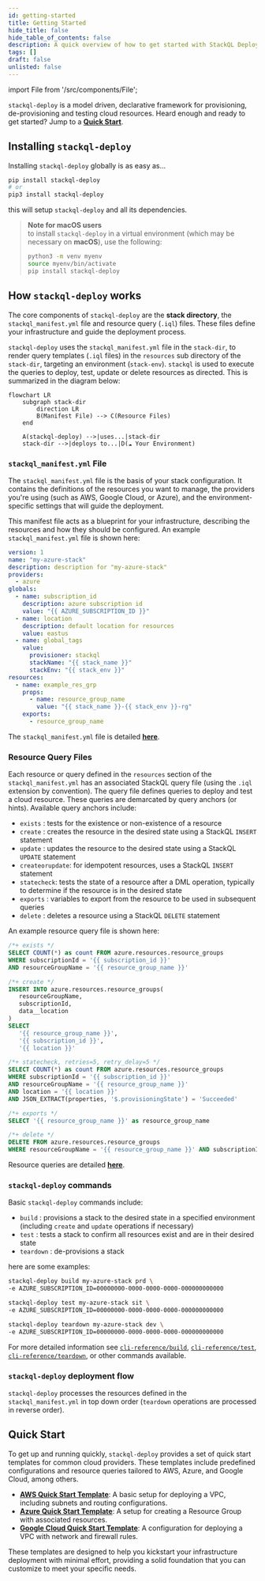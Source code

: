 ```yaml
---
id: getting-started
title: Getting Started
hide_title: false
hide_table_of_contents: false
description: A quick overview of how to get started with StackQL Deploy, including basic concepts and the essential components of a deployment.
tags: []
draft: false
unlisted: false
---
```


import File from '/src/components/File';

`stackql-deploy` is a model driven, declarative framework for provisioning, de-provisioning and testing cloud resources.  Heard enough and ready to get started? Jump to a [__Quick Start__](#quick-start).  

## Installing `stackql-deploy`

Installing `stackql-deploy` globally is as easy as...

```bash
pip install stackql-deploy
# or
pip3 install stackql-deploy
```
this will setup `stackql-deploy` and all its dependencies.

> __Note for macOS users__  
> to install `stackql-deploy` in a virtual environment (which may be necessary on __macOS__), use the following:
> ```bash
> python3 -m venv myenv
> source myenv/bin/activate
> pip install stackql-deploy
> ```

## How `stackql-deploy` works

The core components of `stackql-deploy` are the __stack directory__, the `stackql_manifest.yml` file and resource query (`.iql`) files. These files define your infrastructure and guide the deployment process.  

`stackql-deploy` uses the `stackql_manifest.yml` file in the `stack-dir`, to render query templates (`.iql` files) in the `resources` sub directory of the `stack-dir`, targeting an environment (`stack-env`).  `stackql` is used to execute the queries to deploy, test, update or delete resources as directed.  This is summarized in the diagram below:

```mermaid
flowchart LR
    subgraph stack-dir
        direction LR
        B(Manifest File) --> C(Resource Files)
    end

    A(stackql-deploy) -->|uses...|stack-dir
    stack-dir -->|deploys to...|D(☁️ Your Environment)
```

### `stackql_manifest.yml` File

The `stackql_manifest.yml` file is the basis of your stack configuration. It contains the definitions of the resources you want to manage, the providers you're using (such as AWS, Google Cloud, or Azure), and the environment-specific settings that will guide the deployment.  

This manifest file acts as a blueprint for your infrastructure, describing the resources and how they should be configured.  An example `stackql_manifest.yml` file is shown here:

<File name='stackql_manifest.yml'>

```yaml
version: 1
name: "my-azure-stack"
description: description for "my-azure-stack"
providers:
  - azure
globals:
  - name: subscription_id
    description: azure subscription id
    value: "{{ AZURE_SUBSCRIPTION_ID }}"
  - name: location
    description: default location for resources
    value: eastus
  - name: global_tags
    value:
      provisioner: stackql
      stackName: "{{ stack_name }}"
      stackEnv: "{{ stack_env }}"
resources:
  - name: example_res_grp
    props:
      - name: resource_group_name
        value: "{{ stack_name }}-{{ stack_env }}-rg"
    exports:
      - resource_group_name  
```

</File>

The `stackql_manifest.yml` file is detailed [__here__](/docs/manifest-file).

### Resource Query Files

Each resource or query defined in the `resources` section of the `stackql_manifest.yml` has an associated StackQL query file (using the `.iql` extension by convention).  The query file defines queries to deploy and test a cloud resource.  These queries are demarcated by query anchors (or hints).  Available query anchors include:

- `exists` : tests for the existence or non-existence of a resource
- `create` : creates the resource in the desired state using a StackQL `INSERT` statement
- `update` : updates the resource to the desired state using a StackQL `UPDATE` statement
- `createorupdate`: for idempotent resources, uses a StackQL `INSERT` statement
- `statecheck`: tests the state of a resource after a DML operation, typically to determine if the resource is in the desired state
- `exports` :  variables to export from the resource to be used in subsequent queries
- `delete` : deletes a resource using a StackQL `DELETE` statement

An example resource query file is shown here:

<File name='example_res_grp.iql'>

```sql
/*+ exists */
SELECT COUNT(*) as count FROM azure.resources.resource_groups
WHERE subscriptionId = '{{ subscription_id }}'
AND resourceGroupName = '{{ resource_group_name }}'

/*+ create */
INSERT INTO azure.resources.resource_groups(
   resourceGroupName,
   subscriptionId,
   data__location
)
SELECT
   '{{ resource_group_name }}',
   '{{ subscription_id }}',
   '{{ location }}'

/*+ statecheck, retries=5, retry_delay=5 */
SELECT COUNT(*) as count FROM azure.resources.resource_groups
WHERE subscriptionId = '{{ subscription_id }}'
AND resourceGroupName = '{{ resource_group_name }}'
AND location = '{{ location }}'
AND JSON_EXTRACT(properties, '$.provisioningState') = 'Succeeded'

/*+ exports */
SELECT '{{ resource_group_name }}' as resource_group_name

/*+ delete */
DELETE FROM azure.resources.resource_groups
WHERE resourceGroupName = '{{ resource_group_name }}' AND subscriptionId = '{{ subscription_id }}'
```

</File>

Resource queries are detailed [__here__](/docs/resource-query-files).

### `stackql-deploy` commands

Basic `stackql-deploy` commands include:

- `build` : provisions a stack to the desired state in a specified environment (including `create` and `update` operations if necessary)
- `test` : tests a stack to confirm all resources exist and are in their desired state
- `teardown` : de-provisions a stack

here are some examples:

```bash title="deploy my-azure-stack to the prd environment"
stackql-deploy build my-azure-stack prd \
-e AZURE_SUBSCRIPTION_ID=00000000-0000-0000-0000-000000000000
```

```bash title="test my-azure-stack in the sit environment"
stackql-deploy test my-azure-stack sit \
-e AZURE_SUBSCRIPTION_ID=00000000-0000-0000-0000-000000000000
```

```bash title="teardown my-azure-stack in the dev environment"
stackql-deploy teardown my-azure-stack dev \
-e AZURE_SUBSCRIPTION_ID=00000000-0000-0000-0000-000000000000
```

For more detailed information see [`cli-reference/build`](/docs/cli-reference/build), [`cli-reference/test`](/docs/cli-reference/test), [`cli-reference/teardown`](/docs/cli-reference/teardown), or other commands available.


### `stackql-deploy` deployment flow

`stackql-deploy` processes the resources defined in the `stackql_manifest.yml` in top down order (`teardown` operations are processed in reverse order).



## Quick Start

To get up and running quickly, `stackql-deploy` provides a set of quick start templates for common cloud providers. These templates include predefined configurations and resource queries tailored to AWS, Azure, and Google Cloud, among others.

- [**AWS Quick Start Template**](/docs/template-library/aws/vpc-and-ec2-instance): A basic setup for deploying a VPC, including subnets and routing configurations.
- [**Azure Quick Start Template**](/docs/template-library/azure/simple-vnet-and-vm): A setup for creating a Resource Group with associated resources.
- [**Google Cloud Quick Start Template**](/docs/template-library/google/k8s-the-hard-way): A configuration for deploying a VPC with network and firewall rules.

These templates are designed to help you kickstart your infrastructure deployment with minimal effort, providing a solid foundation that you can customize to meet your specific needs.